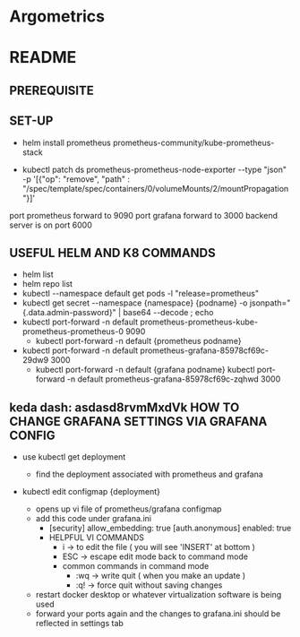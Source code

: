 # Argometrics

# README

PREREQUISITE
------------

SET-UP
-------
- helm install prometheus prometheus-community/kube-prometheus-stack  

- kubectl patch ds prometheus-prometheus-node-exporter --type "json" -p '[{"op": "remove", "path" : "/spec/template/spec/containers/0/volumeMounts/2/mountPropagation"}]'

port prometheus forward to 9090
port grafana forward to 3000
backend server is on port 6000

USEFUL HELM AND K8 COMMANDS
--------------------------
- helm list
- helm repo list
- kubectl --namespace default get pods -l "release=prometheus"
- kubectl get secret --namespace {namespace} {podname} -o jsonpath="{.data.admin-password}" | base64 --decode ; echo
- kubectl port-forward -n default prometheus-prometheus-kube-prometheus-prometheus-0 9090
    - kubectl port-forward -n default {prometheus podname} 
- kubectl port-forward -n default prometheus-grafana-85978cf69c-29dw9 3000
    - kubectl port-forward -n default {grafana podname} 
kubectl port-forward -n default prometheus-grafana-85978cf69c-zqhwd 3000

keda dash: asdasd8rvmMxdVk
HOW TO CHANGE GRAFANA SETTINGS VIA GRAFANA CONFIG
--------------------------------------------------------
- use kubectl get deployment
    - find the deployment associated with prometheus and grafana

- kubectl edit configmap {deployment}
    - opens up vi file of prometheus/grafana configmap
    - add this code under grafana.ini
        - [security]
          allow_embedding: true
          [auth.anonymous]
          enabled: true
        * HELPFUL VI COMMANDS
            - i -> to edit the file ( you will see 'INSERT' at bottom )
            - ESC -> escape edit mode back to command mode
            - common commands in command mode
                - :wq -> write quit ( when you make an update )
                - :q! -> force quit without saving changes
    - restart docker desktop or whatever virtualization software is being used
    - forward your ports again and the changes to grafana.ini should be reflected in settings tab
